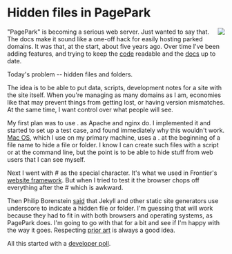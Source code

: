 # Hidden files in PagePark
<img src="http://scripting.com/images/2019/03/20/tryHarder.png" border="0" align="right">"PagePark" is becoming a serious web server. Just wanted to say that. The docs make it sound like a one-off hack for easily hosting parked domains. It was that, at the start, about five years ago. Over time I've been adding features, and trying to keep the <a href="https://github.com/scripting/pagePark/blob/master/pagepark.js">code</a> readable and the <a href="https://github.com/scripting/pagePark/blob/master/docs/config.md">docs</a> up to date. 

Today's problem -- hidden files and folders.

The idea is to be able to put data, scripts, development notes for a site with the site itself. When you're managing as many domains as I am, economies like that may prevent things from getting lost, or having version mismatches. At the same time, I want control over what people will see. 

My first plan was to use . as Apache and nginx do. I implemented it and started to set up a test case, and found immediately why this wouldn't work. <a href="http://scripting.com/images/2019/12/09/macErrorMessage.png">Mac OS</a>, which I use on my primary machine, uses a . at the beginning of a file name to hide a file or folder. I know I can create such files with a script or at the command line, but the point is to be able to hide stuff from web users that I can see myself. 

Next I went with # as the special character. It's what we used in Frontier's <a href="http://frontier.userland.com/stories/storyReader$1006">website framework</a>. But when I tried to test it the browser chops off everything after the # which is awkward. 

Then Philip Borenstein <a href="https://twitter.com/pborenstein/status/1204076780191191041">said</a> that Jekyll and other static site generators use underscore to indicate a hidden file or folder. I'm guessing that will work because they had to fit in with both browsers and operating systems, as PagePark does. I'm going to go with that for a bit and see if I'm happy with the way it goes. Respecting <a href="http://essaysfromexodus.scripting.com/priorArtDesignMethod">prior art</a> is always a good idea. 

All this started with a <a href="https://twitter.com/davewiner/status/1204059284662837251">developer poll</a>.

